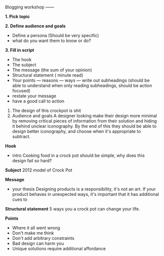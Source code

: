 Blogging workshop
——

**1. Pick topic**

**2. Define audience and goals**
- Define a persona (Should be very specific)
- what do you want them to know or do?

**3. Fill in script**
- The hook
- The subject
- The message (the sum of your opinion)
- Structural statement ( minute read)
- Your points
— reasons
— ways
— write out subheadings (should be able to understand when only reading subheadings, should be action focused)
- restate your message
- have a good call to action

1. The design of this crockpot is shit
2. Audience and goals
A designer looking make their design more minimal by removing critical pieces of information from their solution and hiding it behind unclear iconography. By the end of this they should be able to design better iconography, and choose when it's appropriate to subtract.

**Hook**
- intro 
Cooking food in a crock pot should be simple, why does this design fail so hard?

**Subject**
2012 model of Crock Pot

**Message**
- your thesis
Designing products is a responsibility, it's not an art. If your product behaves in unexpected ways, it's important that it has additional cues to 

**Structural statement**
5 ways you a crock pot can change your life.

**Points**
- Where it all went wrong
- Don't make me think
- Don't add arbitrary constraints 
- Bad design can harm you
- Unique solutions require additional affordance


